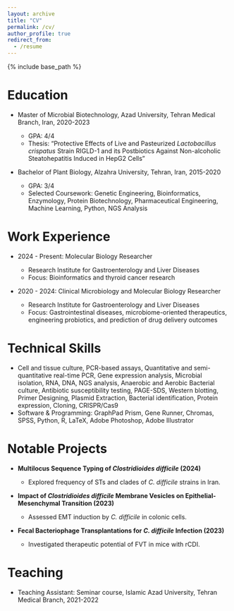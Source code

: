 ```yaml
---
layout: archive
title: "CV"
permalink: /cv/
author_profile: true
redirect_from:
  - /resume
---
```


{% include base_path %}

Education
======
* Master of Microbial Biotechnology, Azad University, Tehran Medical Branch, Iran, 2020-2023  
  * GPA: 4/4
  * Thesis: “Protective Effects of Live and Pasteurized *Lactobacillus crispatus* Strain RIGLD-1 and its Postbiotics Against Non-alcoholic Steatohepatitis Induced in HepG2 Cells”

* Bachelor of Plant Biology, Alzahra University, Tehran, Iran, 2015-2020  
  * GPA: 3/4
  * Selected Coursework: Genetic Engineering, Bioinformatics, Enzymology, Protein Biotechnology, Pharmaceutical Engineering, Machine Learning, Python, NGS Analysis


Work Experience
======
* 2024 - Present: Molecular Biology Researcher  
  * Research Institute for Gastroenterology and Liver Diseases  
  * Focus: Bioinformatics and thyroid cancer research

* 2020 - 2024: Clinical Microbiology and Molecular Biology Researcher  
  * Research Institute for Gastroenterology and Liver Diseases  
  * Focus: Gastrointestinal diseases, microbiome-oriented therapeutics, engineering probiotics, and prediction of drug delivery outcomes

Technical Skills
======
* Cell and tissue culture, PCR-based assays, Quantitative and semi-quantitative real-time PCR, Gene expression analysis, Microbial isolation, RNA, DNA, NGS analysis, Anaerobic and Aerobic Bacterial culture, Antibiotic susceptibility testing, PAGE-SDS, Western blotting, Primer Designing, Plasmid Extraction, Bacterial identification, Protein expression, Cloning, CRISPR/Cas9
* Software & Programming: GraphPad Prism, Gene Runner, Chromas, SPSS, Python, R, LaTeX, Adobe Photoshop, Adobe Illustrator



Notable Projects
======
* **Multilocus Sequence Typing of *Clostridioides difficile* (2024)**  
  * Explored frequency of STs and clades of *C. difficile* strains in Iran.

* **Impact of *Clostridioides difficile* Membrane Vesicles on Epithelial-Mesenchymal Transition (2023)**  
  * Assessed EMT induction by *C. difficile* in colonic cells.

* **Fecal Bacteriophage Transplantations for *C. difficile* Infection (2023)**  
  * Investigated therapeutic potential of FVT in mice with rCDI.

Teaching
======
* Teaching Assistant: Seminar course, Islamic Azad University, Tehran Medical Branch, 2021-2022




<!-- 
Publications
======
  <ul>{% for post in site.publications reversed %}
    {% include archive-single-cv.html %}
  {% endfor %}</ul>
  
Talks
======
  <ul>{% for post in site.talks reversed %}
    {% include archive-single-talk-cv.html  %}
  {% endfor %}</ul>
  
Teaching
======
  <ul>{% for post in site.teaching reversed %}
    {% include archive-single-cv.html %}
  {% endfor %}</ul> -->
  
<!-- Service and leadership
======
* Currently signed in to 43 different slack teams -->
